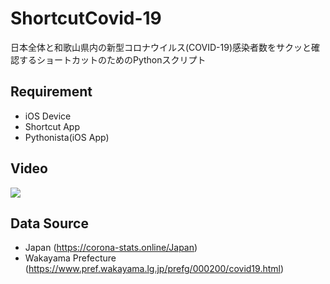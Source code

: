 # ShortcutCovid-19

日本全体と和歌山県内の新型コロナウイルス(COVID-19)感染者数をサクッと確認するショートカットのためのPythonスクリプト

## Requirement
- iOS Device
- Shortcut App
- Pythonista(iOS App)

## Video
[![](http://img.youtube.com/vi/zRSYMpHUMbo/0.jpg)](http://www.youtube.com/watch?v=zRSYMpHUMbo "日本と和歌山県のCOVID-19感染者数をサクッと確認するショートカット")


## Data Source
- Japan (https://corona-stats.online/Japan)
- Wakayama Prefecture (https://www.pref.wakayama.lg.jp/prefg/000200/covid19.html)
